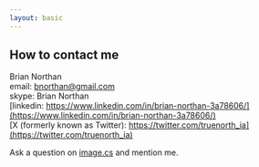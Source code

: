 ```yaml
---
layout: basic
---
```


## How to contact me

Brian Northan  
email: bnorthan@gmail.com  
skype: Brian Northan   
[linkedin: https://www.linkedin.com/in/brian-northan-3a78606/](https://www.linkedin.com/in/brian-northan-3a78606/)    
[X (formerly known as Twitter): https://twitter.com/truenorth_ia](https://twitter.com/truenorth_ia)  

Ask a question on [image.cs](https://forum.image.sc/) and mention me.  
